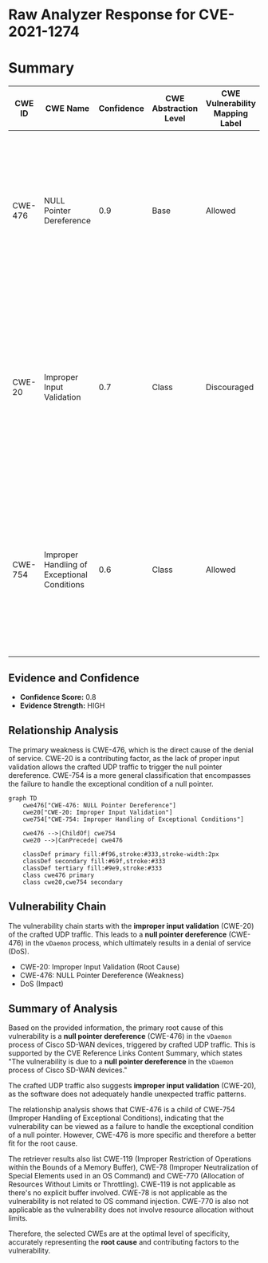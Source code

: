 # Raw Analyzer Response for CVE-2021-1274

# Summary
| CWE ID  | CWE Name | Confidence | CWE Abstraction Level | CWE Vulnerability Mapping Label | CWE-Vulnerability Mapping Notes |
|----------------|---------------------------------------------------------------------------------------------------|----------------|-------------------------|---------------------------------------|-----------------------------------------------------------------------------------------------------------------------------------------------------------------------------------------------------------------------------------------------------------------------------------------------------------------------------------------------------------------------------------------------------------------------------------------------------------------------------------------------------------------------------------------------------------------------------------------------------------------------------------------------------------------------------------------------------------------------------------------------------------------------------------------------------------------------------------------------------------------------------------------------------------------------------------------------------------------------------------------------------------------------------------------------------------------------------------------------------------------------------------------------------------------------------------------------------------------------------------------------------------------------------------------------------------------------------------------------------------------------------------------------------------------------------------------------------------------------------------------------------------------------------------------------------------------------------------------------------------------------------------------------------------------------------------------------------------------------------------------------------------------------------------------------------------------------------------------------------------------------------------------------------------------------------------------------------------------------------------------------------------------------------------------------------------------------------------------------------------------------------------------------------------------------------------------------------------------------------------------------------------------------------------------------------------------|
| CWE-476  | NULL Pointer Dereference | 0.9 | Base | Allowed | This is the Primary CWE. The **root cause** of the vulnerability is a **null pointer dereference** in the `vDaemon` process. The crafted UDP traffic triggers this condition.|
| CWE-20  | Improper Input Validation | 0.7 | Class | Discouraged | This is a secondary CWE. The crafted UDP traffic suggests there is **improper input validation** of network traffic. This allows for unexpected traffic patterns to trigger the **null pointer dereference**.|
| CWE-754  | Improper Handling of Exceptional Conditions | 0.6 | Class | Allowed | This is a secondary CWE. The **null pointer dereference** can be viewed as the application **fails to handle exceptional conditions** where a pointer is unexpectedly NULL.|

## Evidence and Confidence

*   **Confidence Score:** 0.8
*   **Evidence Strength:** HIGH

## Relationship Analysis
The primary weakness is CWE-476, which is the direct cause of the denial of service. CWE-20 is a contributing factor, as the lack of proper input validation allows the crafted UDP traffic to trigger the null pointer dereference. CWE-754 is a more general classification that encompasses the failure to handle the exceptional condition of a null pointer.

```mermaid
graph TD
    cwe476["CWE-476: NULL Pointer Dereference"]
    cwe20["CWE-20: Improper Input Validation"]
    cwe754["CWE-754: Improper Handling of Exceptional Conditions"]

    cwe476 -->|ChildOf| cwe754
    cwe20 -->|CanPrecede| cwe476

    classDef primary fill:#f96,stroke:#333,stroke-width:2px
    classDef secondary fill:#69f,stroke:#333
    classDef tertiary fill:#9e9,stroke:#333
    class cwe476 primary
    class cwe20,cwe754 secondary
```

## Vulnerability Chain
The vulnerability chain starts with the **improper input validation** (CWE-20) of the crafted UDP traffic. This leads to a **null pointer dereference** (CWE-476) in the `vDaemon` process, which ultimately results in a denial of service (DoS).
  - CWE-20: Improper Input Validation (Root Cause)
  - CWE-476: NULL Pointer Dereference (Weakness)
  - DoS (Impact)

## Summary of Analysis
Based on the provided information, the primary root cause of this vulnerability is a **null pointer dereference** (CWE-476) in the `vDaemon` process of Cisco SD-WAN devices, triggered by crafted UDP traffic. This is supported by the CVE Reference Links Content Summary, which states "The vulnerability is due to a **null pointer dereference** in the `vDaemon` process of Cisco SD-WAN devices."

The crafted UDP traffic also suggests **improper input validation** (CWE-20), as the software does not adequately handle unexpected traffic patterns.

The relationship analysis shows that CWE-476 is a child of CWE-754 (Improper Handling of Exceptional Conditions), indicating that the vulnerability can be viewed as a failure to handle the exceptional condition of a null pointer. However, CWE-476 is more specific and therefore a better fit for the root cause.

The retriever results also list CWE-119 (Improper Restriction of Operations within the Bounds of a Memory Buffer), CWE-78 (Improper Neutralization of Special Elements used in an OS Command) and CWE-770 (Allocation of Resources Without Limits or Throttling). CWE-119 is not applicable as there's no explicit buffer involved. CWE-78 is not applicable as the vulnerability is not related to OS command injection. CWE-770 is also not applicable as the vulnerability does not involve resource allocation without limits.

Therefore, the selected CWEs are at the optimal level of specificity, accurately representing the **root cause** and contributing factors to the vulnerability.